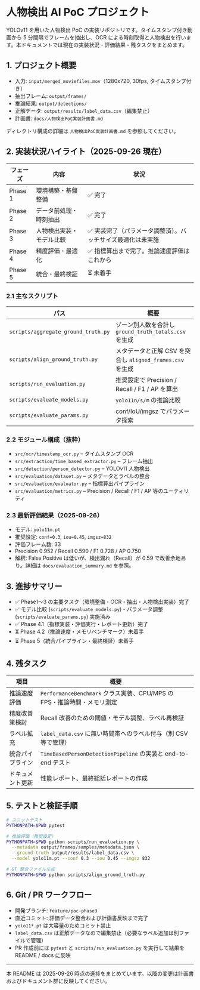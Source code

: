 # 人物検出 AI PoC プロジェクト

YOLOv11 を用いた人物検出 PoC の実装リポジトリです。タイムスタンプ付き動画から 5 分間隔でフレームを抽出し、OCR による時刻取得と人物検出を行います。本ドキュメントでは現在の実装状況・評価結果・残タスクをまとめます。

## 1. プロジェクト概要

- 入力: `input/merged_moviefiles.mov`（1280x720, 30fps, タイムスタンプ付き）
- 抽出フレーム: `output/frames/`
- 推論結果: `output/detections/`
- 正解データ: `output/results/label_data.csv`（編集禁止）
- 計画書: `docs/人物検出PoC実装計画書.md`

ディレクトリ構成の詳細は `人物検出PoC実装計画書.md` を参照してください。

## 2. 実装状況ハイライト（2025-09-26 現在）

| フェーズ | 内容 | 状況 |
| --- | --- | --- |
| Phase 1 | 環境構築・基盤整備 | ✅ 完了 |
| Phase 2 | データ前処理・時刻抽出 | ✅ 完了 |
| Phase 3 | 人物検出実装・モデル比較 | ✅ 実装完了（パラメータ調整済）。バッチサイズ最適化は未実施 |
| Phase 4 | 精度評価・最適化 | ✅ 指標算出まで完了。推論速度評価はこれから |
| Phase 5 | 統合・最終検証 | ⏳ 未着手 |

### 2.1 主なスクリプト

| パス | 概要 |
| --- | --- |
| `scripts/aggregate_ground_truth.py` | ゾーン別人数を合計し `ground_truth_totals.csv` を生成 |
| `scripts/align_ground_truth.py` | メタデータと正解 CSV を突合し `aligned_frames.csv` を生成 |
| `scripts/run_evaluation.py` | 推奨設定で Precision / Recall / F1 / AP を算出 |
| `scripts/evaluate_models.py` | `yolo11n/s/m` の推論比較 | 
| `scripts/evaluate_params.py` | conf/IoU/imgsz でパラメータ探索 |

### 2.2 モジュール構成（抜粋）

- `src/ocr/timestamp_ocr.py` – タイムスタンプ OCR
- `src/extraction/time_based_extractor.py` – フレーム抽出
- `src/detection/person_detector.py` – YOLOv11 人物検出
- `src/evaluation/dataset.py` – メタデータとラベルの整合
- `src/evaluation/evaluator.py` – 指標算出パイプライン
- `src/evaluation/metrics.py` – Precision / Recall / F1 / AP 等のユーティリティ

### 2.3 最新評価結果（2025-09-26）

- モデル: `yolo11m.pt`
- 推奨設定: `conf=0.3`, `iou=0.45`, `imgsz=832`
- 評価フレーム数: 33
- Precision 0.952 / Recall 0.590 / F1 0.728 / AP 0.750
- 解釈: False Positive は低いが、検出漏れ（Recall）が 0.59 で改善余地あり。詳細は `docs/evaluation_summary.md` を参照。

## 3. 進捗サマリー

- ✅ Phase1〜3 の主要タスク（環境整備・OCR・抽出・人物検出実装）完了
- ✅ モデル比較 (`scripts/evaluate_models.py`)・パラメータ調整 (`scripts/evaluate_params.py`) 実施済み
- ✅ Phase 4.1（指標実装・評価実行・レポート更新）完了
- ⏳ Phase 4.2（推論速度・メモリベンチマーク）未着手
- ⏳ Phase 5（統合パイプライン・最終検証）未着手

## 4. 残タスク

| 項目 | 概要 |
| --- | --- |
| 推論速度評価 | `PerformanceBenchmark` クラス実装、CPU/MPS の FPS・推論時間・メモリ測定 |
| 精度改善策検討 | Recall 改善のための閾値・モデル調整、ラベル再検証 |
| ラベル拡充 | `label_data.csv` に無い時間帯へのラベル付与（別 CSV 等で管理）|
| 統合パイプライン | `TimeBasedPersonDetectionPipeline` の実装と end-to-end テスト |
| ドキュメント更新 | 性能レポート、最終総括レポートの作成 |

## 5. テストと検証手順

```bash
# ユニットテスト
PYTHONPATH=$PWD pytest

# 推論評価（推奨設定）
PYTHONPATH=$PWD python scripts/run_evaluation.py \
  --metadata output/frames/samples/metadata.json \
  --ground-truth output/results/label_data.csv \
  --model yolo11m.pt --conf 0.3 --iou 0.45 --imgsz 832

# GT 整合ファイル生成
PYTHONPATH=$PWD python scripts/align_ground_truth.py
```

## 6. Git / PR ワークフロー

- 開発ブランチ: `feature/poc-phase3`
- 直近コミット: 評価データ整合および計画書反映まで完了
- `yolo11*.pt` は大容量のためコミット禁止
- `label_data.csv` は正解データなので編集禁止（必要なラベル追加は別ファイルで管理）
- PR 作成前には `pytest` と `scripts/run_evaluation.py` を実行して結果を README / docs に反映

---

本 README は 2025-09-26 時点の進捗をまとめています。以降の変更は計画書およびドキュメント群に反映してください。
